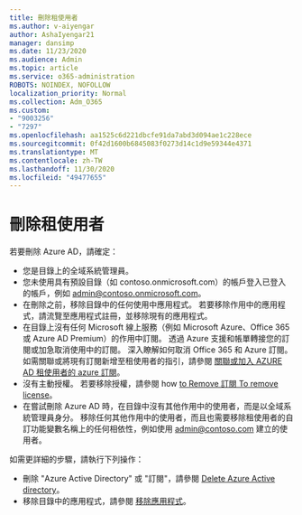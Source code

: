 ```yaml
---
title: 刪除租使用者
ms.author: v-aiyengar
author: AshaIyengar21
manager: dansimp
ms.date: 11/23/2020
ms.audience: Admin
ms.topic: article
ms.service: o365-administration
ROBOTS: NOINDEX, NOFOLLOW
localization_priority: Normal
ms.collection: Adm_O365
ms.custom:
- "9003256"
- "7297"
ms.openlocfilehash: aa1525c6d221dbcfe91da7abd3d094ae1c228ece
ms.sourcegitcommit: 0f42d1600b6845083f0273d14c1d9e59344e4371
ms.translationtype: MT
ms.contentlocale: zh-TW
ms.lasthandoff: 11/30/2020
ms.locfileid: "49477655"
---
```

# <a name="delete-tenant"></a>刪除租使用者

若要刪除 Azure AD，請確定：
- 您是目錄上的全域系統管理員。
- 您未使用具有預設目錄（如 contoso.onmicrosoft.com）的帳戶登入已登入的帳戶，例如 admin@contoso.onmicrosoft.com。
- 在刪除之前，移除目錄中的任何使用中應用程式。 若要移除作用中的應用程式，請流覽至應用程式註冊，並移除現有的應用程式。
- 在目錄上沒有任何 Microsoft 線上服務（例如 Microsoft Azure、Office 365 或 Azure AD Premium）的作用中訂閱。 透過 Azure 支援和帳單轉接您的訂閱或加急取消使用中的訂閱。 深入瞭解如何取消 Office 365 和 Azure 訂閱。 如需關聯或將現有訂閱新增至租使用者的指引，請參閱 [關聯或加入 AZURE AD 租使用者的 azure 訂閱](https://docs.microsoft.com/azure/active-directory/fundamentals/active-directory-how-subscriptions-associated-directory)。
- 沒有主動授權。 若要移除授權，請參閱 how [to Remove 訂閱 To remove license](https://docs.microsoft.com/azure/active-directory/enterprise-users/directory-delete-howto#delete-a-subscription)。
- 在嘗試刪除 Azure AD 時，在目錄中沒有其他作用中的使用者，而是以全域系統管理員身分。 移除任何其他作用中的使用者，而且也需要移除租使用者的自訂功能變數名稱上的任何相依性，例如使用 admin@contoso.com 建立的使用者。

如需更詳細的步驟，請執行下列操作：
- 刪除 "Azure Active Directory" 或 "訂閱"，請參閱 [Delete Azure Active directory](https://docs.microsoft.com/azure/active-directory/users-groups-roles/directory-delete-howto)。
- 移除目錄中的應用程式，請參閱 [移除應用程式](https://docs.microsoft.com/azure/active-directory/develop/quickstart-remove-app)。 
